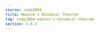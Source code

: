 ```yaml
---
course: comp2804
title: Newton's Binomial Theorem
tag: comp2804-newton's-binomial-theorem
section: 3.6.2
---
```

